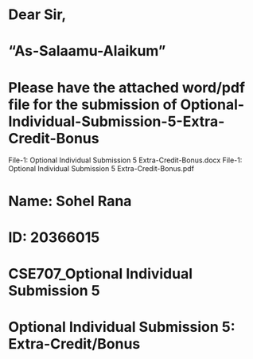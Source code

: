 # Dear Sir,

# “As-Salaamu-Alaikum”

# Please have the attached word/pdf file for the submission of Optional-Individual-Submission-5-Extra-Credit-Bonus
File-1: Optional Individual Submission 5 Extra-Credit-Bonus.docx
File-1: Optional Individual Submission 5 Extra-Credit-Bonus.pdf

# Name: Sohel Rana

# ID: 20366015

# CSE707_Optional Individual Submission 5

# Optional Individual Submission 5: Extra-Credit/Bonus
